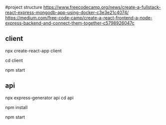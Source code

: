 #project structure
https://www.freecodecamp.org/news/create-a-fullstack-react-express-mongodb-app-using-docker-c3e3e21c4074/
https://medium.com/free-code-camp/create-a-react-frontend-a-node-express-backend-and-connect-them-together-c5798926047c
## client
npx create-react-app client

cd client

npm start

## api
npx express-generator api
cd api

npm install

npm start

##


